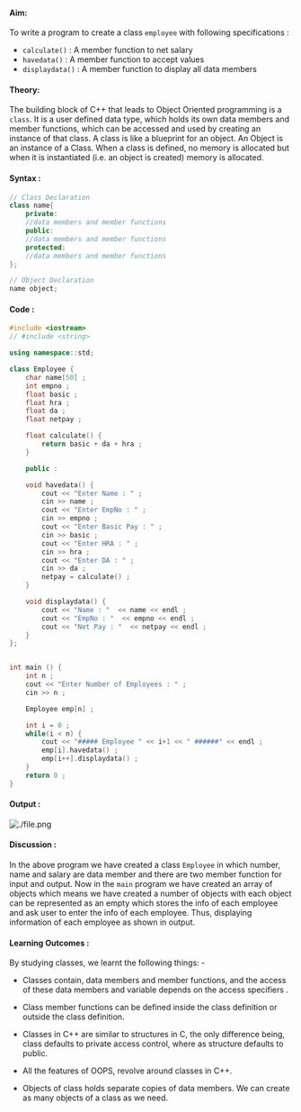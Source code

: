 #### Aim: 

To write a program to create a class `employee` with following specifications :

- `calculate()` : A member function to net salary
- `havedata()` : A member function to accept values
- `displaydata()` : A member function to display all data members

#### Theory:

The building block of C++ that leads to Object Oriented programming is a `class`. It is a user defined data type, which holds its own data members and member functions, which can be accessed and used by
creating an instance of that class. A class is like a blueprint for an object. 
An Object is an instance of a Class. When a class is defined, no memory is allocated but when it is instantiated (i.e. an object is created) memory is allocated.

#### Syntax :

```cpp
// Class Declaration
class name{
	private:
 	//data members and member functions
	public:
 	//data members and member functions
	protected:
 	//data members and member functions
};

// Object Declaration
name object;
```

#### Code :

```cpp
#include <iostream> 
// #include <string>

using namespace::std;

class Employee {
    char name[50] ;
    int empno ;
    float basic ;
    float hra ;
    float da ;
    float netpay ;

    float calculate() {
        return basic + da + hra ;        
    }

    public :

    void havedata() {
        cout << "Enter Name : " ;
        cin >> name ;
        cout << "Enter EmpNo : " ;
        cin >> empno ;  
        cout << "Enter Basic Pay : " ;
        cin >> basic ;     
        cout << "Enter HRA : " ;
        cin >> hra ;       
        cout << "Enter DA : " ;
        cin >> da ; 
        netpay = calculate() ;
    }

    void displaydata() {
        cout << "Name : "  << name << endl ;
        cout << "EmpNo : "  << empno << endl ;
        cout << "Net Pay : "  << netpay << endl ;
    }
};


int main () {
    int n ;
    cout << "Enter Number of Employees : " ;
    cin >> n ;

    Employee emp[n] ;

    int i = 0 ;
    while(i < n) {
        cout << "##### Employee " << i+1 << " ######" << endl ;
        emp[i].havedata() ;
        emp[i++].displaydata() ;
    }
    return 0 ;
}

```

#### Output : 
![./file.png]()



#### Discussion :

In the above program we have created a class `Employee` in which number, name and salary are data member and there are two member function for input and output. Now in the `main` program we have created an array of objects which means we have created a number of objects with each object can be represented as an empty which stores the info of each employee and ask user to enter the info of each
employee. Thus, displaying information of each employee as shown in output.


#### Learning Outcomes :
By studying classes, we learnt the following things: -

- Classes contain, data members and member functions, and the access of these data members and variable depends on the access specifiers .


- Class member functions can be defined inside the class definition or outside the class definition.
- Classes in C++ are similar to structures in C, the only difference being, class defaults to private access control, where as structure defaults to public.
- All the features of OOPS, revolve around classes in C++.
-  Objects of class holds separate copies of data members. We can create as many objects of a class as we need.




